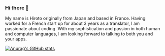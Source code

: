 ### Hi there 👋

My name is Hiroto originally from Japan and based in France. Having worked for a French start up for about 3 years as a translator, I am passionate about coding. With my sophistication and passion in both human and computer languages, I am looking forward to talking to both you and your apps.

[![Anurag's GitHub stats](https://github-readme-stats.vercel.app/api?username=hyoshimori)](https://github.com/anuraghazra/github-readme-stats)
